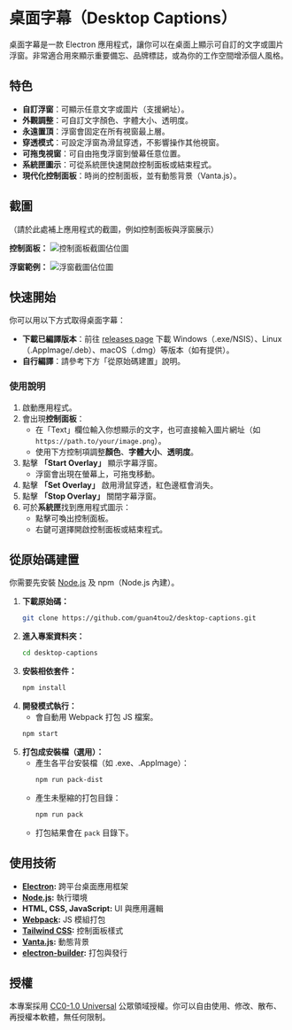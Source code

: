 # 桌面字幕（Desktop Captions）

桌面字幕是一款 Electron 應用程式，讓你可以在桌面上顯示可自訂的文字或圖片浮窗。非常適合用來顯示重要備忘、品牌標誌，或為你的工作空間增添個人風格。

## 特色

* **自訂浮窗**：可顯示任意文字或圖片（支援網址）。
* **外觀調整**：可自訂文字顏色、字體大小、透明度。
* **永遠置頂**：浮窗會固定在所有視窗最上層。
* **穿透模式**：可設定浮窗為滑鼠穿透，不影響操作其他視窗。
* **可拖曳視窗**：可自由拖曳浮窗到螢幕任意位置。
* **系統匣圖示**：可從系統匣快速開啟控制面板或結束程式。
* **現代化控制面板**：時尚的控制面板，並有動態背景（Vanta.js）。

## 截圖

（請於此處補上應用程式的截圖，例如控制面板與浮窗展示）

**控制面板：**
![控制面板截圖佔位圖](placeholder_control_panel.png)

**浮窗範例：**
![浮窗截圖佔位圖](placeholder_overlay.png)

## 快速開始

你可以用以下方式取得桌面字幕：

* **下載已編譯版本**：前往 [releases page](https://github.com/guan4tou2/desktop-captions/releases) 下載 Windows（.exe/NSIS）、Linux（.AppImage/.deb）、macOS（.dmg）等版本（如有提供）。
* **自行編譯**：請參考下方「從原始碼建置」說明。

### 使用說明

1. 啟動應用程式。
2. 會出現**控制面板**：
    * 在「Text」欄位輸入你想顯示的文字，也可直接輸入圖片網址（如 `https://path.to/your/image.png`）。
    * 使用下方控制項調整**顏色**、**字體大小**、**透明度**。
3. 點擊 **「Start Overlay」** 顯示字幕浮窗。
    * 浮窗會出現在螢幕上，可拖曳移動。
4. 點擊 **「Set Overlay」** 啟用滑鼠穿透，紅色邊框會消失。
5. 點擊 **「Stop Overlay」** 關閉字幕浮窗。
6. 可於**系統匣**找到應用程式圖示：
    * 點擊可喚出控制面板。
    * 右鍵可選擇開啟控制面板或結束程式。

## 從原始碼建置

你需要先安裝 [Node.js](https://nodejs.org/) 及 npm（Node.js 內建）。

1. **下載原始碼：**
    ```bash
    git clone https://github.com/guan4tou2/desktop-captions.git
    ```
2. **進入專案資料夾：**
    ```bash
    cd desktop-captions
    ```
3. **安裝相依套件：**
    ```bash
    npm install
    ```
4. **開發模式執行：**
    * 會自動用 Webpack 打包 JS 檔案。
    ```bash
    npm start
    ```
5. **打包成安裝檔（選用）：**
    * 產生各平台安裝檔（如 .exe、.AppImage）：
        ```bash
        npm run pack-dist
        ```
    * 產生未壓縮的打包目錄：
        ```bash
        npm run pack
        ```
    * 打包結果會在 `pack` 目錄下。

## 使用技術

* **[Electron](https://www.electronjs.org/):** 跨平台桌面應用框架
* **[Node.js](https://nodejs.org/):** 執行環境
* **HTML, CSS, JavaScript:** UI 與應用邏輯
* **[Webpack](https://webpack.js.org/):** JS 模組打包
* **[Tailwind CSS](https://tailwindcss.com/):** 控制面板樣式
* **[Vanta.js](https://www.vantajs.com/):** 動態背景
* **[electron-builder](https://www.electron.build/):** 打包與發行

## 授權

本專案採用 [CC0-1.0 Universal](LICENSE) 公眾領域授權。你可以自由使用、修改、散布、再授權本軟體，無任何限制。
